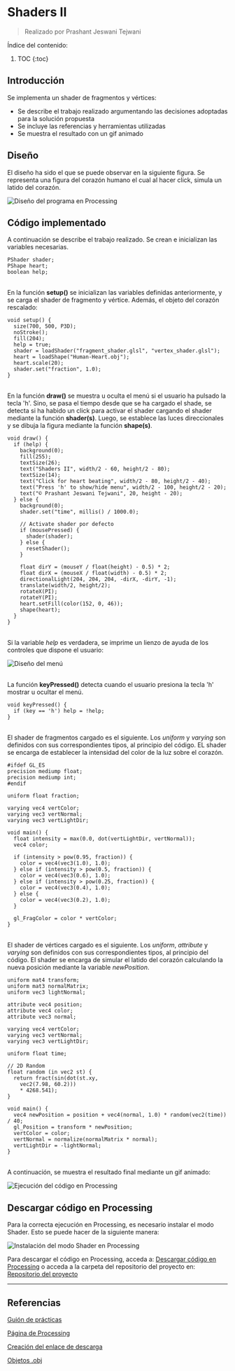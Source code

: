 # Shaders II
> Realizado por Prashant Jeswani Tejwani

Índice del contenido:

1. TOC
{:toc}

## Introducción
Se implementa un shader de fragmentos y vértices:

* Se describe el trabajo realizado argumentando las decisiones adoptadas para la solución propuesta
* Se incluye las referencias y herramientas utilizadas
* Se muestra el resultado con un gif animado

## Diseño 

El diseño ha sido el que se puede observar en la siguiente figura. Se representa una figura del corazón humano el cual al hacer click, simula un latido del corazón.

![](/My-Processing-Book/images/shaders_2/shaders_2.PNG "Diseño del programa en Processing")

## Código implementado

A continuación se describe el trabajo realizado. Se crean e inicializan las variables necesarias.

    PShader shader;
    PShape heart;
    boolean help;

<br>En la función **setup()** se inicializan las variables definidas anteriormente, y se carga el shader de fragmento y vértice. Además, el objeto del corazón rescalado:  

    void setup() {
      size(700, 500, P3D);
      noStroke();
      fill(204);
      help = true;
      shader = loadShader("fragment_shader.glsl", "vertex_shader.glsl");
      heart = loadShape("Human-Heart.obj");
      heart.scale(20);
      shader.set("fraction", 1.0);
    }
    
<br>En la función **draw()** se muestra u oculta el menú si el usuario ha pulsado la tecla 'h'. Sino, se pasa el tiempo desde que se ha cargado el shade, se detecta si ha habido un click para activar el shader cargando el shader mediante la función **shader(s)**. Luego, se establece las luces direccionales y se dibuja la figura mediante la función **shape(s)**.

    void draw() {
      if (help) {
        background(0);
        fill(255);
        textSize(26);
        text("Shaders II", width/2 - 60, height/2 - 80);
        textSize(14);
        text("Click for heart beating", width/2 - 80, height/2 - 40);
        text("Press 'h' to show/hide menu", width/2 - 100, height/2 - 20);
        text("© Prashant Jeswani Tejwani", 20, height - 20);
      } else {
        background(0);
        shader.set("time", millis() / 1000.0);

        // Activate shader por defecto
        if (mousePressed) {
          shader(shader);
        } else {
          resetShader();
        }

        float dirY = (mouseY / float(height) - 0.5) * 2;
        float dirX = (mouseX / float(width) - 0.5) * 2;
        directionalLight(204, 204, 204, -dirX, -dirY, -1);
        translate(width/2, height/2);
        rotateX(PI);
        rotateY(PI);
        heart.setFill(color(152, 0, 46));
        shape(heart);
      }
    }

<br>Si la variable *help* es verdadera, se imprime un lienzo de ayuda de los controles que dispone el usuario:

![](/My-Processing-Book/images/shaders_2/menu.PNG "Diseño del menú")
    
<br>La función **keyPressed()** detecta cuando el usuario presiona la tecla 'h' mostrar u ocultar el menú.
      
    void keyPressed() {
      if (key == 'h') help = !help;
    }

<br>El shader de fragmentos cargado es el siguiente. Los *uniform* y *varying* son definidos con sus correspondientes tipos, al principio del código. EL shader se encarga de establecer la intensidad del color de la luz sobre el corazón. 

    #ifdef GL_ES
    precision mediump float;
    precision mediump int;
    #endif

    uniform float fraction;

    varying vec4 vertColor;
    varying vec3 vertNormal;
    varying vec3 vertLightDir;

    void main() {
      float intensity = max(0.0, dot(vertLightDir, vertNormal));
      vec4 color;

      if (intensity > pow(0.95, fraction)) {
        color = vec4(vec3(1.0), 1.0);
      } else if (intensity > pow(0.5, fraction)) {
        color = vec4(vec3(0.6), 1.0);
      } else if (intensity > pow(0.25, fraction)) {
        color = vec4(vec3(0.4), 1.0);
      } else {
        color = vec4(vec3(0.2), 1.0);
      }

      gl_FragColor = color * vertColor;
    }
    
<br>El shader de vértices cargado es el siguiente. Los *uniform*, *attribute* y *varying* son definidos con sus correspondientes tipos, al principio del código. El shader se encarga de simular el latido del corazón calculando la nueva posición mediante la variable *newPosition*.

    uniform mat4 transform;
    uniform mat3 normalMatrix;
    uniform vec3 lightNormal;

    attribute vec4 position;
    attribute vec4 color;
    attribute vec3 normal;

    varying vec4 vertColor;
    varying vec3 vertNormal;
    varying vec3 vertLightDir;

    uniform float time;

    // 2D Random
    float random (in vec2 st) {
      return fract(sin(dot(st.xy, 
        vec2(7.98, 60.2)))
        * 4268.541);
    }

    void main() {
      vec4 newPosition = position + vec4(normal, 1.0) * random(vec2(time)) / 40;
      gl_Position = transform * newPosition;
      vertColor = color;
      vertNormal = normalize(normalMatrix * normal);
      vertLightDir = -lightNormal;
    }
      
<br>A continuación, se muestra el resultado final mediante un gif animado: 

![](/My-Processing-Book/images/shaders_2/shaders-2-demo.gif "Ejecución del código en Processing")

## Descargar código en Processing
Para la correcta ejecución en Processing, es necesario instalar el modo Shader. Esto se puede hacer de la siguiente manera:

![](/My-Processing-Book/images/shaders_1/shader-mode.gif  "Instalación del modo Shader en Processing")

Para descargar el código en Processing, acceda a: <a href="https://downgit.github.io/#/home?url=https://github.com/Prashant-JT/My-Processing-Book/tree/master/projects/shaders_2">Descargar código en Processing</a> o acceda a la carpeta del repositorio del proyecto en: <a href="https://github.com/Prashant-JT/My-Processing-Book/tree/master/projects/shaders_2">Repositorio del proyecto</a>

---

## Referencias

[Guión de prácticas](https://ncvt-aep.ulpgc.es/cv/ulpgctp21/pluginfile.php/412240/mod_resource/content/37/CIU_Pr_cticas.pdf)

[Página de Processing](https://processing.org/examples/)

[Creación del enlace de descarga](https://downgit.github.io/#/home)

[Objetos .obj](https://open3dmodel.com/)
